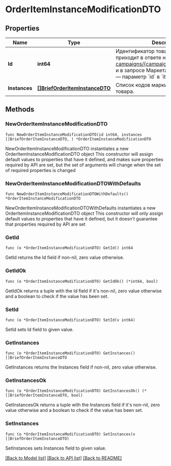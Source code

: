 # OrderItemInstanceModificationDTO

## Properties

Name | Type | Description | Notes
------------ | ------------- | ------------- | -------------
**Id** | **int64** | Идентификатор товара в заказе.  Он приходит в ответе на запрос [GET campaigns/{campaignId}/orders/{orderId}](../../reference/orders/getOrder.md) и в запросе Маркета [POST order/accept](../../pushapi/reference/post-order-accept.md) — параметр &#x60;id&#x60; в &#x60;items&#x60;.  | 
**Instances** | [**[]BriefOrderItemInstanceDTO**](BriefOrderItemInstanceDTO.md) | Список кодов маркировки единиц товара.  | 

## Methods

### NewOrderItemInstanceModificationDTO

`func NewOrderItemInstanceModificationDTO(id int64, instances []BriefOrderItemInstanceDTO, ) *OrderItemInstanceModificationDTO`

NewOrderItemInstanceModificationDTO instantiates a new OrderItemInstanceModificationDTO object
This constructor will assign default values to properties that have it defined,
and makes sure properties required by API are set, but the set of arguments
will change when the set of required properties is changed

### NewOrderItemInstanceModificationDTOWithDefaults

`func NewOrderItemInstanceModificationDTOWithDefaults() *OrderItemInstanceModificationDTO`

NewOrderItemInstanceModificationDTOWithDefaults instantiates a new OrderItemInstanceModificationDTO object
This constructor will only assign default values to properties that have it defined,
but it doesn't guarantee that properties required by API are set

### GetId

`func (o *OrderItemInstanceModificationDTO) GetId() int64`

GetId returns the Id field if non-nil, zero value otherwise.

### GetIdOk

`func (o *OrderItemInstanceModificationDTO) GetIdOk() (*int64, bool)`

GetIdOk returns a tuple with the Id field if it's non-nil, zero value otherwise
and a boolean to check if the value has been set.

### SetId

`func (o *OrderItemInstanceModificationDTO) SetId(v int64)`

SetId sets Id field to given value.


### GetInstances

`func (o *OrderItemInstanceModificationDTO) GetInstances() []BriefOrderItemInstanceDTO`

GetInstances returns the Instances field if non-nil, zero value otherwise.

### GetInstancesOk

`func (o *OrderItemInstanceModificationDTO) GetInstancesOk() (*[]BriefOrderItemInstanceDTO, bool)`

GetInstancesOk returns a tuple with the Instances field if it's non-nil, zero value otherwise
and a boolean to check if the value has been set.

### SetInstances

`func (o *OrderItemInstanceModificationDTO) SetInstances(v []BriefOrderItemInstanceDTO)`

SetInstances sets Instances field to given value.



[[Back to Model list]](../README.md#documentation-for-models) [[Back to API list]](../README.md#documentation-for-api-endpoints) [[Back to README]](../README.md)


